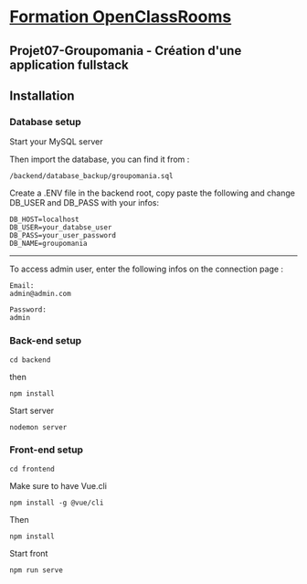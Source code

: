 # [Formation OpenClassRooms](https://openclassrooms.com/fr/paths/185-developpeur-web)
## Projet07-Groupomania - Création d'une application fullstack

## Installation

### Database setup
Start your MySQL server

Then import the database, 
you can find it from :
```
/backend/database_backup/groupomania.sql
```
Create a .ENV file in the backend root, 
copy paste the following and
change DB_USER and DB_PASS with your infos:
```
DB_HOST=localhost
DB_USER=your_databse_user
DB_PASS=your_user_password
DB_NAME=groupomania
```
----------

To access admin user, enter the following infos on the connection page :
```
Email:
admin@admin.com

Password:
admin
```

### Back-end setup
```
cd backend
```
then
```
npm install
```
Start server
```
nodemon server
```
### Front-end setup
```
cd frontend
```
Make sure to have Vue.cli
```
npm install -g @vue/cli
```
Then
```
npm install
```
Start front
```
npm run serve
```

